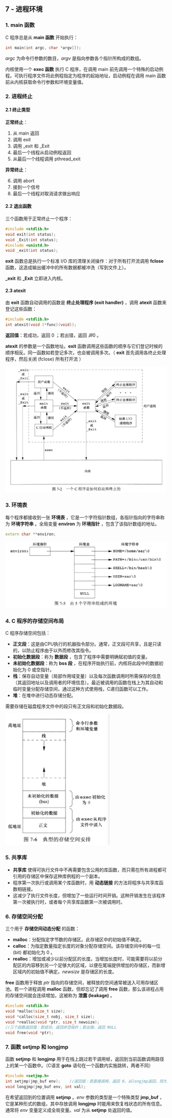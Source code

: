 ## 7 - 进程环境

### 1. main 函数

C 程序总是从 **main 函数** 开始执行：

```c++
int main(int argc, char *argv[]);
```

$argc$ 为命令行参数的数目，$argv$ 是指向参数各个指针所构成的数组。

内核使用一个 **exec 函数** 执行 C 程序，在调用 main 前先调用一个特殊的启动例程。可执行程序文件将此例程指定为程序的起始地址，启动例程在调用 main 函数前从内核获取命令行参数和环境变量值。

### 2. 进程终止

#### 2.1 终止类型 

**正常终止**：

1. 从 main 返回
2. 调用 exit
3. 调用 _exit 和 _Exit
4. 最后一个线程从启动例程返回
5. 从最后一个线程调用 pthread_exit

**异常终止**：

6. 调用 abort
7. 接到一个信号
8. 最后一个线程对取消请求做出响应

#### 2.2 退出函数

三个函数用于正常终止一个程序：

```c++
#include <stdlib.h>
void exit(int status);
void _Exit(int status);
#include <unistd.h>
void _exit(int status);
```

**exit** 函数总是执行一个标准 I/O 库的清理关闭操作：对于所有打开流调用 **fclose** 函数，这造成输出缓冲中的所有数据都被冲洗（写到文件上）。

**_exit** 和 **_Exit** 立即进入内核。

#### 2.3 atexit

由 **exit** 函数自动调用的函数是 **终止处理程序 (exit handler)** ，调用 **atexit** 函数来登记这些函数：

```c++
#include <stdlib.h>
int atexit(void (*func)(void));
```

**返回值**：若成功，返回 $0$ ；若出错，返回 $非0$ 。

**atexit** 的参数是一个函数地址。**exit** 函数调用这些函数的顺序与它们登记时候的顺序相反。同一函数如若登记多次，也会被调用多次。（ **exit** 首先调用各终止处理程序，然后关闭 (fclose) 所有打开流 ）

![](./img/7-161.png)

### 3. 环境表

每个程序都接收到一张 **环境表** ，它是一个字符指针数组，各指针指向的字符串称为 **环境字符串** 。全局变量 **environ** 为 **环境指针** ，包含了该指针数组的地址。

```c++
extern char **environ;
```

![](./img/7-163.png)

### 4. C 程序的存储空间布局

C 程序存储空间包括：

- **正文段**：这是由CPU执行的机器指令部分。通常，正文段可共享，且是只读的，以防止程序由于以外而修改其指令。
- **初始化数据段**：称为 **数据段** ，包含了程序中需要明确赋初值的变量。
- **未初始化数据段**：称为 **bss 段** ，在程序开始执行前，内核将此段中的数据初始化为 $0$ 或空指针。
- **栈**：保存自动变量（局部作用域变量）以及每次函数调用时所需保存的信息（其返回地址以及调用者的环境信息）。最近被调用的函数在栈上为其自动和临时变量分配存储空间，通过这种方式使用栈，C递归函数可以工作。
- **堆**：在堆中进行动态存储分配。

需要存储在磁盘程序文件中的段只有正文段和初始化数据段。

![](./img/7-164.png)



### 5. 共享库

- **共享库** 使得可执行文件中不再需要包含公用的库函数，而只需在所有进程都可引用的存储区中保存这种库例程的一个副本。
- 程序第一次执行或调用某个库函数时，用 **动态链接** 的方法将程序与共享库函数相链接。
- 这减少了执行文件长度，但增加了一些运行时间开销。这种开销发生在该程序第一次被执行时，或者每个共享库函数第一次被调用时。

### 6. 存储空间分配

三个用于 **存储空间动态分配** 的函数：

- **malloc**：分配指定字节数的存储区。此存储区中的初始值不确定。
- **calloc**：为指定数量指定长度的对象分配存储空间。该存储空间中的每一位 (bit) 都初始化为 $0$ 。
- **realloc**：增加或减少以前分配区的长度。当增加长度时，可能需要将以前分配区的内容移到另一个足够大的区域，以便在尾端提供增加的存储区，而新增区域内的初始值不确定。$newsize$ 是存储区的长度。

**free** 函数用于释放 $ptr$ 指向的存储空间，被释放的空间通常被送入可用存储区池。若一个进程调用 **malloc** 函数，但却忘记了调用 **free** 函数，那么该进程占用的存储空间就会连续增加，这被称为 **泄露 (leakage)** 。

```c++
#include <stdlib.h>
void *malloc(size_t size);
void *calloc(size_t nobj, size_t size);
void *realloc(void *ptr, size_t newsize);
//三个函数返回值：若成功，返回非空指针；若出错，返回 NULL
void free(void *ptr);
```

### 7. 函数 setjmp 和 longjmp

函数 **setjmp** 和 **longjmp** 用于在栈上跳过若干调用帧，返回到当前函数调用路径上的某一个函数中。（C语言 **goto** 语句在一个函数内实施跳转，两者不同）

```c++
#include <setjmp.h>
int setjmp(jmp_buf env);	//返回值：若直接调用，返回 0，从longjmp返回，则为非 0
void longjmp(jmp_buf env, int val);
```

在希望返回到的位置调用 **setjmp** 。$env$ 参数的类型是一个特殊类型 **jmp_buf** ，它是某种形式的数组，其中存放调用 **longjmp** 时能用来恢复栈状态的所有信息。通常将 $env$ 变量定义成全局变量。$val$ 为从 **setjmp** 处返回的值。























